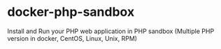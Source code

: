 # docker-php-sandbox
Install and Run your PHP web application in PHP sandbox (Multiple PHP version in docker, CentOS, Linux, Unix, RPM)
